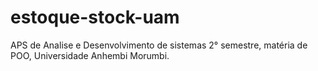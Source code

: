 # estoque-stock-uam
APS de Analise e Desenvolvimento de sistemas 2° semestre, matéria de POO, Universidade Anhembi Morumbi.
